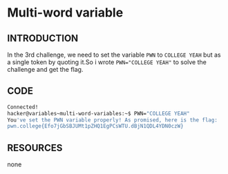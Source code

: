# Multi-word variable
## INTRODUCTION 
In the 3rd challenge, we need to set the variable `PWN` to `COLLEGE YEAH` but as a single token by quoting it.So i wrote `PWN="COLLEGE YEAH"` to solve the challenge and get the flag.
## CODE
``` bash
Connected!
hacker@variables~multi-word-variables:~$ PWN="COLLEGE YEAH"
You've set the PWN variable properly! As promised, here is the flag:
pwn.college{Efo7jGbSBJUMt1pZHQ1EgPCsWTU.dBjN1QDL4YDN0czW}
```
## RESOURCES
none
